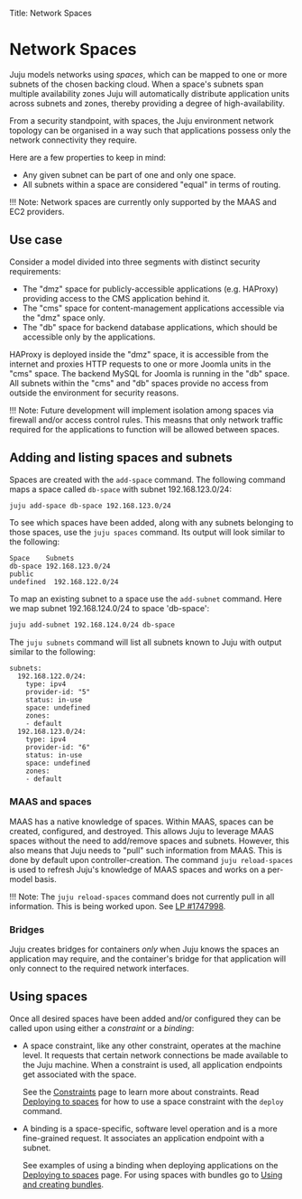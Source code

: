 Title: Network Spaces

# Network Spaces

Juju models networks using *spaces*, which can be mapped to one or more subnets
of the chosen backing cloud. When a space's subnets span multiple availability
zones Juju will automatically distribute application units across subnets and
zones, thereby providing a degree of high-availability.

From a security standpoint, with spaces, the Juju environment network topology
can be organised in a way such that applications possess only the network
connectivity they require.

Here are a few properties to keep in mind:

- Any given subnet can be part of one and only one space.
- All subnets within a space are considered "equal" in terms of routing.

!!! Note:
    Network spaces are currently only supported by the MAAS and EC2 providers.

## Use case

Consider a model divided into three segments with distinct security
requirements:

- The "dmz" space for publicly-accessible applications (e.g. HAProxy) providing
  access to the CMS application behind it.
- The "cms" space for content-management applications accessible via the "dmz"
  space only.
- The "db" space for backend database applications, which should be accessible
  only by the applications.

HAProxy is deployed inside the "dmz" space, it is accessible from the internet
and proxies HTTP requests to one or more Joomla units in the "cms" space. The
backend MySQL for Joomla is running in the "db" space. All subnets within the
"cms" and "db" spaces provide no access from outside the environment for
security reasons.

!!! Note: 
    Future development will implement isolation among spaces via firewall
    and/or access control rules. This measns that only network traffic required
    for the applications to function will be allowed between spaces.

## Adding and listing spaces and subnets

Spaces are created with the `add-space` command. The following command maps a
space called `db-space` with subnet 192.168.123.0/24:

```bash
juju add-space db-space 192.168.123.0/24
```

To see which spaces have been added, along with any subnets belonging to those
spaces, use the `juju spaces` command. Its output will look similar to the
following:

```no-highlight
Space    Subnets
db-space 192.168.123.0/24
public
undefined  192.168.122.0/24
```

To map an existing subnet to a space use the `add-subnet` command. Here we map
subnet 192.168.124.0/24 to space 'db-space':

```bash
juju add-subnet 192.168.124.0/24 db-space
```

The `juju subnets` command will list all subnets known to Juju with output
similar to the following:

```no-highlight
subnets:
  192.168.122.0/24:
    type: ipv4
    provider-id: "5"
    status: in-use
    space: undefined
    zones:
    - default
  192.168.123.0/24:
    type: ipv4
    provider-id: "6"
    status: in-use
    space: undefined
    zones:
    - default
```

### MAAS and spaces

MAAS has a native knowledge of spaces. Within MAAS, spaces can be created,
configured, and destroyed. This allows Juju to leverage MAAS spaces without the
need to add/remove spaces and subnets. However, this also means that Juju needs
to "pull" such information from MAAS. This is done by default upon
controller-creation. The command `juju reload-spaces` is used to refresh Juju's
knowledge of MAAS spaces and works on a per-model basis. 

!!! Note:
    The `juju reload-spaces` command does not currently pull in all
    information. This is being worked upon. See [LP #1747998][LP-1747998].

### Bridges

Juju creates bridges for containers *only* when Juju knows the spaces an
application may require, and the container's bridge for that application will
only connect to the required network interfaces. 

## Using spaces

Once all desired spaces have been added and/or configured they can be called
upon using either a *constraint* or a *binding*:

 - A space constraint, like any other constraint, operates at the machine
   level. It requests that certain network connections be made available to the
   Juju machine. When a constraint is used, all application endpoints get
   associated with the space.
   
     See the [Constraints][charms-constraints] page to learn more about
     constraints. Read [Deploying to spaces][deploying-to-spaces] for how to
     use a space constraint with the `deploy` command.

 - A binding is a space-specific, software level operation and is a more
   fine-grained request. It associates an application endpoint with a subnet.

     See examples of using a binding when deploying applications on the
     [Deploying to spaces][deploying-to-spaces] page. For using spaces with
     bundles go to [Using and creating bundles][using-creating-bundles].
  

<!-- LINKS -->

[using-creating-bundles]: ./charms-bundles.html#binding-endpoints-within-a-bundle
[deploying-to-spaces]: ./charms-deploying.html#deploying-to-spaces
[charms-constraints]: ./charms-constraints.html
[LP-1747998]: https://bugs.launchpad.net/juju/+bug/1747998
